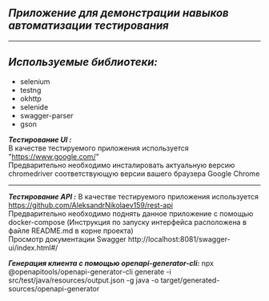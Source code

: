 ***Приложение для демонстрации навыков автоматизации тестирования***
-----------------------------------
-----------------------------------
***Используемые библиотеки:***
-----------------------------------
- selenium
- testng
- okhttp
- selenide
- swagger-parser
- gson

***Тестирование UI :***<br>
В качестве тестируемого приложения используется
"https://www.google.com/" <br>
Предварительно необходимо инсталировать актуальную 
версию chromedriver соответствующую версии вашего браузера Google Chrome

 ***
***Тестирование API :***
В качестве тестируемого приложения используется  
https://github.com/AleksandrNikolaev159/rest-api <br>
Предварительно необходимо поднять данное приложение с помощью docker-compose
(Инструкция по запуску интерфейса расположена в файле README.md в корне проекта)<br>
Просмотр документации Swagger
http://localhost:8081/swagger-ui/index.html#/

***Генерация клиента с помощью openapi-generator-cli:***
npx @openapitools/openapi-generator-cli generate -i src/test/java/resources/output.json -g java -o target/generated-sources/openapi-generator

